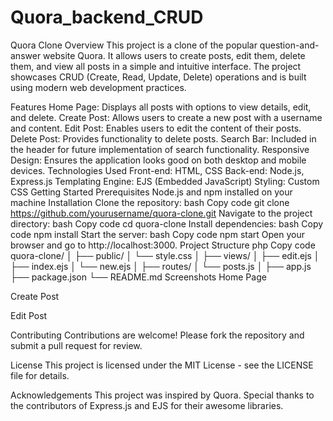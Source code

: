 # Quora_backend_CRUD

Quora Clone
Overview
This project is a clone of the popular question-and-answer website Quora. It allows users to create posts, edit them, delete them, and view all posts in a simple and intuitive interface. The project showcases CRUD (Create, Read, Update, Delete) operations and is built using modern web development practices.

Features
Home Page: Displays all posts with options to view details, edit, and delete.
Create Post: Allows users to create a new post with a username and content.
Edit Post: Enables users to edit the content of their posts.
Delete Post: Provides functionality to delete posts.
Search Bar: Included in the header for future implementation of search functionality.
Responsive Design: Ensures the application looks good on both desktop and mobile devices.
Technologies Used
Front-end: HTML, CSS
Back-end: Node.js, Express.js
Templating Engine: EJS (Embedded JavaScript)
Styling: Custom CSS
Getting Started
Prerequisites
Node.js and npm installed on your machine
Installation
Clone the repository:
bash
Copy code
git clone https://github.com/yourusername/quora-clone.git
Navigate to the project directory:
bash
Copy code
cd quora-clone
Install dependencies:
bash
Copy code
npm install
Start the server:
bash
Copy code
npm start
Open your browser and go to http://localhost:3000.
Project Structure
php
Copy code
quora-clone/
│
├── public/
│   └── style.css
│
├── views/
│   ├── edit.ejs
│   ├── index.ejs
│   └── new.ejs
│
├── routes/
│   └── posts.js
│
├── app.js
├── package.json
└── README.md
Screenshots
Home Page

Create Post

Edit Post

Contributing
Contributions are welcome! Please fork the repository and submit a pull request for review.

License
This project is licensed under the MIT License - see the LICENSE file for details.

Acknowledgements
This project was inspired by Quora.
Special thanks to the contributors of Express.js and EJS for their awesome libraries.
